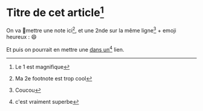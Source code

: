 # Titre de cet article[^1]

On va 🍕mettre une note ici[^hey], et une 2nde sur la même ligne[^2nde] + emoji heureux : 😄

Et puis on pourrait en mettre une [dans un[^ici] lien](/).

[^1]: Le 1 est magnifique
[^hey]: Ma 2e footnote est trop cool
[^2nde]: Coucou
[^ici]: c'est vraiment superbe
